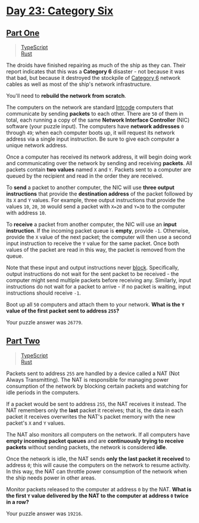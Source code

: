 # [Day 23: Category Six](https://adventofcode.com/2019/day/23)

## [Part One](https://adventofcode.com/2019/day/23#part1)

> [TypeScript](/solutions/typescript/2019/23/src/p1.ts)\
> [Rust](/solutions/rust/2019/23/src/lib.rs)

The droids have finished repairing as much of the ship as they can. Their report
indicates that this was a **Category 6** disaster - not because it was that bad,
but because it destroyed the stockpile of
[Category 6](https://en.wikipedia.org/wiki/Category_6_cable) network cables as
well as most of the ship's network infrastructure.

You'll need to **rebuild the network from scratch**.

The computers on the network are standard [Intcode](../09) computers that
communicate by sending **packets** to each other. There are `50` of them in
total, each running a copy of the same **Network Interface Controller** (NIC)
software (your puzzle input). The computers have **network addresses** `0`
through `49`; when each computer boots up, it will request its network address
via a single input instruction. Be sure to give each computer a unique network
address.

Once a computer has received its network address, it will begin doing work and
communicating over the network by sending and receiving **packets**. All packets
contain **two values** named `X` and `Y`. Packets sent to a computer are queued
by the recipient and read in the order they are received.

To **send** a packet to another computer, the NIC will use **three output
instructions** that provide the **destination address** of the packet followed
by its `X` and `Y` values. For example, three output instructions that provide
the values `10`, `20`, `30` would send a packet with `X=20` and `Y=30` to the
computer with address `10`.

To **receive** a packet from another computer, the NIC will use an **input
instruction**. If the incoming packet queue is **empty**, provide `-1`.
Otherwise, provide the `X` value of the next packet; the computer will then use
a second input instruction to receive the `Y` value for the same packet. Once
both values of the packet are read in this way, the packet is removed from the
queue.

Note that these input and output instructions never
[block](<https://en.wikipedia.org/wiki/Blocking_(computing)>). Specifically,
output instructions do not wait for the sent packet to be received - the
computer might send multiple packets before receiving any. Similarly, input
instructions do not wait for a packet to arrive - if no packet is waiting, input
instructions should receive `-1`.

Boot up all `50` computers and attach them to your network. **What is the**
**`Y` value of the first packet sent to address `255`?**

Your puzzle answer was `26779`.

## [Part Two](https://adventofcode.com/2019/day/23#part2)

> [TypeScript](/solutions/typescript/2019/23/src/p2.ts)\
> [Rust](/solutions/rust/2019/23/src/lib.rs)

Packets sent to address `255` are handled by a device called a NAT (Not Always
Transmitting). The NAT is responsible for managing power consumption of the
network by blocking certain packets and watching for idle periods in the
computers.

If a packet would be sent to address `255`, the NAT receives it instead. The NAT
remembers only the **last** packet it receives; that is, the data in each packet
it receives overwrites the NAT's packet memory with the new packet's `X` and `Y`
values.

The NAT also monitors all computers on the network. If all computers have
**empty incoming packet queues** and are **continuously trying to receive**
**packets** without sending packets, the network is considered **idle**.

Once the network is idle, the NAT sends **only the last packet it received** to
address `0`; this will cause the computers on the network to resume activity. In
this way, the NAT can throttle power consumption of the network when the ship
needs power in other areas.

Monitor packets released to the computer at address `0` by the NAT. **What is
the first `Y` value delivered by the NAT to the computer at** **address `0`
twice in a row?**

Your puzzle answer was `19216`.
